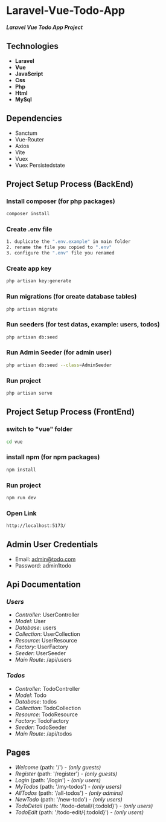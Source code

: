 # Laravel-Vue-Todo-App

**_Laravel Vue Todo App Project_**

## Technologies

-   **Laravel**
-   **Vue**
-   **JavaScript**
-   **Css**
-   **Php**
-   **Html**
-   **MySql**

## Dependencies

-   Sanctum
-   Vue-Router
-   Axios
-   Vite
-   Vuex
-   Vuex Persistedstate

## Project Setup Process (BackEnd)

### Install composer (for php packages)

```sh
composer install
```

### Create .env file

```sh
1. duplicate the ".env.example" in main folder
2. rename the file you copied to ".env"
3. configure the ".env" file you renamed
```

### Create app key

```sh
php artisan key:generate
```

### Run migrations (for create database tables)

```sh
php artisan migrate
```

### Run seeders (for test datas, example: users, todos)

```sh
php artisan db:seed
```

### Run Admin Seeder (for admin user)

```sh
php artisan db:seed --class=AdminSeeder
```

### Run project

```sh
php artisan serve
```

## Project Setup Process (FrontEnd)

### switch to "vue" folder

```sh
cd vue
```

### install npm (for npm packages)

```sh
npm install
```

### Run project

```sh
npm run dev
```

### Open Link

```sh
http://localhost:5173/
```

## Admin User Credentials
-   Email: admin@todo.com
-   Password: admin1todo

## **Api Documentation**

### **_Users_**

-   _Controller_: UserController
-   _Model_: User
-   _Database_: users
-   _Collection_: UserCollection
-   _Resource_: UserResource
-   _Factory_: UserFactory
-   _Seeder_: UserSeeder
-   _Main Route_: /api/users

### **_Todos_**

-   _Controller_: TodoController
-   _Model_: Todo
-   _Database_: todos
-   _Collection_: TodoCollection
-   _Resource_: TodoResource
-   _Factory_: TodoFactory
-   _Seeder_: TodoSeeder
-   _Main Route_: /api/todos

## **Pages**

-   _Welcome_ (path: '/') - _(only guests)_
-   _Register_ (path: '/register') - _(only guests)_
-   _Login_ (path: '/login') - _(only users)_
-   _MyTodos_ (path: '/my-todos') - _(only users)_
-   _AllTodos_ (path: '/all-todos') - _(only admins)_
-   _NewTodo_ (path: '/new-todo') - _(only users)_
-   _TodoDetail_ (path: '/todo-detail/{:todoId}') - _(only users)_
-   _TodoEdit_ (path: '/todo-edit/{:todoId}') - _(only users)_
